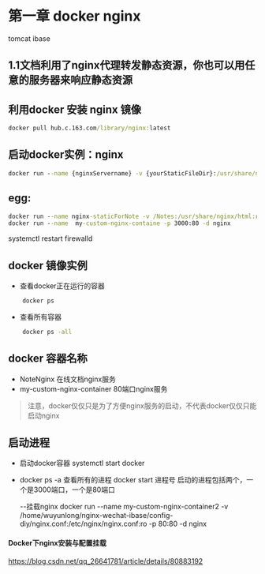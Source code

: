 # 第一章   docker  nginx
tomcat ibase

## 1.1文档利用了nginx代理转发静态资源，你也可以用任意的服务器来响应静态资源

## 利用docker 安装 nginx 镜像

```cmd
docker pull hub.c.163.com/library/nginx:latest
```

##  启动docker实例：nginx

```cmd
docker run --name {nginxServername} -v {yourStaticFileDir}:/usr/share/nginx/html:ro -p {expectPort}:{nginxPort:default80} -d nginx
```
## egg:

```cmd
docker run --name nginx-staticForNote -v /Notes:/usr/share/nginx/html:ro -p 3000:80 -d nginx
docker run --name  my-custom-nginx-containe -p 3000:80 -d nginx
```

systemctl restart firewalld

## docker 镜像实例

* 查看docker正在运行的容器

```cmd
    docker ps
``` 

* 查看所有容器

```cmd
    docker ps -all
```
##  docker 容器名称
* NoteNginx      在线文档nginx服务
* my-custom-nginx-container   80端口nginx服务

> 注意，docker仅仅只是为了方便nginx服务的启动，不代表docker仅仅只能启动nginx  

## 启动进程
*  启动docker容器
   systemctl  start docker

* docker ps -a    查看所有的进程
  docker start  进程号
  启动的进程包括两个，一个是3000端口，一个是80端口
   
  --挂载nginx
  docker run --name my-custom-nginx-container2  -v /home/wuyunlong/nginx-wechat-ibase/config-diy/nginx.conf:/etc/nginx/nginx.conf:ro -p 80:80 -d nginx

#### Docker下nginx安装与配置挂载
https://blog.csdn.net/qq_26641781/article/details/80883192